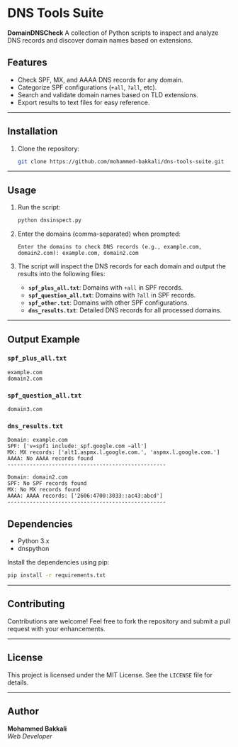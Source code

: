 # DNS Tools Suite

**DomainDNSCheck** A collection of Python scripts to inspect and analyze DNS records and discover domain names based on extensions.

## Features

- Check SPF, MX, and AAAA DNS records for any domain.
- Categorize SPF configurations (`+all`, `?all`, etc).
- Search and validate domain names based on TLD extensions.
- Export results to text files for easy reference.

---

## Installation

1. Clone the repository:
   ```bash
   git clone https://github.com/mohammed-bakkali/dns-tools-suite.git
   ```

---

## Usage

1. Run the script:
   ```bash
   python dnsinspect.py
   ```

2. Enter the domains (comma-separated) when prompted:
   ```
   Enter the domains to check DNS records (e.g., example.com, domain2.com): example.com, domain2.com
   ```

3. The script will inspect the DNS records for each domain and output the results into the following files:
   - **`spf_plus_all.txt`**: Domains with `+all` in SPF records.
   - **`spf_question_all.txt`**: Domains with `?all` in SPF records.
   - **`spf_other.txt`**: Domains with other SPF configurations.
   - **`dns_results.txt`**: Detailed DNS records for all processed domains.

---

## Output Example

### `spf_plus_all.txt`
```
example.com
domain2.com
```

### `spf_question_all.txt`
```
domain3.com
```

### `dns_results.txt`
```
Domain: example.com
SPF: ['v=spf1 include:_spf.google.com ~all']
MX: MX records: ['alt1.aspmx.l.google.com.', 'aspmx.l.google.com.']
AAAA: No AAAA records found
--------------------------------------------------

Domain: domain2.com
SPF: No SPF records found
MX: No MX records found
AAAA: AAAA records: ['2606:4700:3033::ac43:abcd']
--------------------------------------------------
```

## Dependencies

- Python 3.x
- dnspython

Install the dependencies using pip:
```bash
pip install -r requirements.txt
```

---

## Contributing

Contributions are welcome! Feel free to fork the repository and submit a pull request with your enhancements.

---

## License

This project is licensed under the MIT License. See the `LICENSE` file for details.

---

## Author

**Mohammed Bakkali**  
_Web Developer_  
